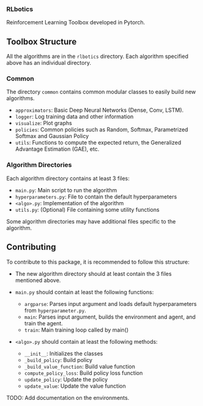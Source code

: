 ### RLbotics

Reinforcement Learning Toolbox developed in Pytorch.

## Toolbox Structure
All the algorithms are in the `rlbotics` directory. Each algorithm specified above has an individual directory.

### Common
The directory `common` contains common modular classes to easily build new algorithms.
- `approximators`: Basic Deep Neural Networks (Dense, Conv, LSTM).
- `logger`: Log training data and other information
- `visualize`: Plot graphs
- `policies`: Common policies such as Random, Softmax, Parametrized Softmax and Gaussian Policy
- `utils`: Functions to compute the expected return, the Generalized Advantage Estimation (GAE), etc.

### Algorithm Directories
Each algorithm directory contains at least 3 files:
- `main.py`: Main script to run the algorithm
- `hyperparameters.py`: File to contain the default hyperparameters
- `<algo>.py`: Implementation of the algorithm
- `utils.py`: (Optional) File containing some utility functions

Some algorithm directories may have additional files specific to the algorithm.

## Contributing
To contribute to this package, it is recommended to follow this structure:
- The new algorithm directory should at least contain the 3 files mentioned above.
- `main.py` should contain at least the following functions:
  - `argparse`: Parses input argument and loads default hyperparameters from `hyperparameter.py`.
  - `main`: Parses input argument, builds the environment and agent, and train the agent.
  - `train`: Main training loop called by main()

- `<algo>.py` should contain at least the following methods:
  - `__init__`: Initializes the classes
  - `_build_policy`: Build policy
  - `_build_value_function`: Build value function
  - `compute_policy_loss`: Build policy loss function
  - `update_policy`: Update the policy
  - `update_value`: Update the value function

TODO:
Add documentation on the environments.
